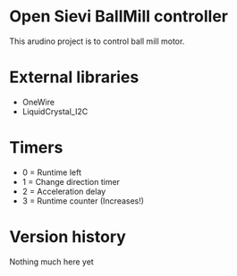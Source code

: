 # Open Sievi BallMill controller

This arudino project is to control ball mill motor.

# External libraries

- OneWire
- LiquidCrystal_I2C

# Timers

- 0 = Runtime left
- 1 = Change direction timer
- 2 = Acceleration delay
- 3 = Runtime counter (Increases!)

# Version history

Nothing much here yet


